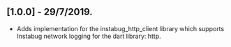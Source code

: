 ## [1.0.0] - 29/7/2019.

* Adds implementation for the instabug_http_client library which supports Instabug network logging for the dart library: http.
